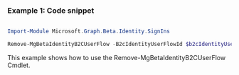 ### Example 1: Code snippet

```powershell

Import-Module Microsoft.Graph.Beta.Identity.SignIns

Remove-MgBetaIdentityB2CUserFlow -B2cIdentityUserFlowId $b2cIdentityUserFlowId

```
This example shows how to use the Remove-MgBetaIdentityB2CUserFlow Cmdlet.

